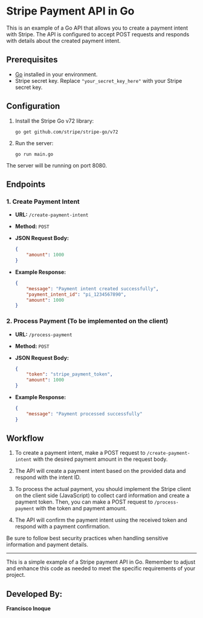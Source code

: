
# Stripe Payment API in Go

This is an example of a Go API that allows you to create a payment intent with Stripe. The API is configured to accept POST requests and responds with details about the created payment intent.

## Prerequisites

- [Go](https://golang.org/doc/install) installed in your environment.
- Stripe secret key. Replace `"your_secret_key_here"` with your Stripe secret key.

## Configuration

1. Install the Stripe Go v72 library:

   ```shell
   go get github.com/stripe/stripe-go/v72
   ```

2. Run the server:

   ```shell
   go run main.go
   ```

The server will be running on port 8080.

## Endpoints

### 1. Create Payment Intent

- **URL:** `/create-payment-intent`
- **Method:** `POST`
- **JSON Request Body:** 

  ```json
  {
      "amount": 1000
  }
  ```

- **Example Response:**

  ```json
  {
      "message": "Payment intent created successfully",
      "payment_intent_id": "pi_1234567890",
      "amount": 1000
  }
  ```

### 2. Process Payment (To be implemented on the client)

- **URL:** `/process-payment`
- **Method:** `POST`
- **JSON Request Body:** 

  ```json
  {
      "token": "stripe_payment_token",
      "amount": 1000
  }
  ```

- **Example Response:**

  ```json
  {
      "message": "Payment processed successfully"
  }
  ```

## Workflow

1. To create a payment intent, make a POST request to `/create-payment-intent` with the desired payment amount in the request body.

2. The API will create a payment intent based on the provided data and respond with the intent ID.

3. To process the actual payment, you should implement the Stripe client on the client side (JavaScript) to collect card information and create a payment token. Then, you can make a POST request to `/process-payment` with the token and payment amount.

4. The API will confirm the payment intent using the received token and respond with a payment confirmation.

Be sure to follow best security practices when handling sensitive information and payment details.

---
This is a simple example of a Stripe payment API in Go. Remember to adjust and enhance this code as needed to meet the specific requirements of your project.

## Developed By:
**Francisco Inoque**
